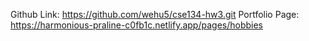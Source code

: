 Github Link: https://github.com/wehu5/cse134-hw3.git
Portfolio Page: https://harmonious-praline-c0fb1c.netlify.app/pages/hobbies